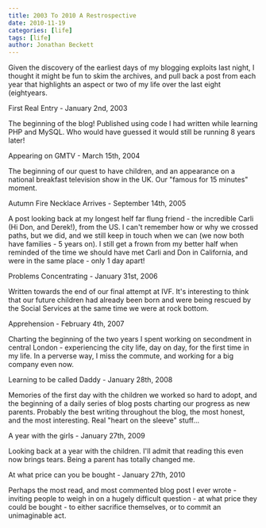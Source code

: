 ```yaml
---
title: 2003 To 2010 A Restrospective
date: 2010-11-19
categories: [life]
tags: [life]
author: Jonathan Beckett
---
```


Given the discovery of the earliest days of my blogging exploits last night, I thought it might be fun to skim the archives, and pull back a post from each year that highlights an aspect or two of my life over the last eight (eightyears.

First Real Entry - January 2nd, 2003

The beginning of the blog! Published using code I had written while learning PHP and MySQL. Who would have guessed it would still be running 8 years later!

Appearing on GMTV - March 15th, 2004

The beginning of our quest to have children, and an appearance on a national breakfast television show in the UK. Our "famous for 15 minutes" moment.

Autumn Fire Necklace Arrives - September 14th, 2005

A post looking back at my longest helf far flung friend - the incredible Carli (Hi Don, and Derek!), from the US. I can't remember how or why we crossed paths, but we did, and we still keep in touch when we can (we now both have families - 5 years on). I still get a frown from my better half when reminded of the time we should have met Carli and Don in California, and were in the same place - only 1 day apart!

Problems Concentrating - January 31st, 2006

Written towards the end of our final attempt at IVF. It's interesting to think that our future children had already been born and were being rescued by the Social Services at the same time we were at rock bottom.

Apprehension - February 4th, 2007

Charting the beginning of the two years I spent working on secondment in central London - experiencing the city life, day on day, for the first time in my life. In a perverse way, I miss the commute, and working for a big company even now.

Learning to be called Daddy - January 28th, 2008

Memories of the first day with the children we worked so hard to adopt, and the beginning of a daily series of blog posts charting our progress as new parents. Probably the best writing throughout the blog, the most honest, and the most interesting. Real "heart on the sleeve" stuff...

A year with the girls - January 27th, 2009

Looking back at a year with the children. I'll admit that reading this even now brings tears. Being a parent has totally changed me.

At what price can you be bought - January 27th, 2010

Perhaps the most read, and most commented blog post I ever wrote - inviting people to weigh in on a hugely difficult question - at what price they could be bought - to either sacrifice themselves, or to commit an unimaginable act.